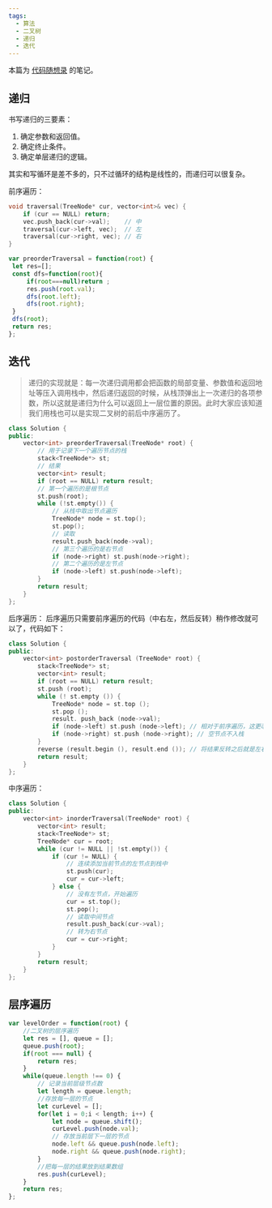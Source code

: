 ```yaml
---
tags:
  - 算法
  - 二叉树
  - 递归
  - 迭代
---
```


本篇为 [代码随想录](https://programmercarl.com/%E4%BA%8C%E5%8F%89%E6%A0%91%E7%9A%84%E9%80%92%E5%BD%92%E9%81%8D%E5%8E%86.html#%E6%80%9D%E8%B7%AF) 的笔记。

## 递归

书写递归的三要素：

1. 确定参数和返回值。
2. 确定终止条件。
3. 确定单层递归的逻辑。

其实和写循环是差不多的，只不过循环的结构是线性的，而递归可以很复杂。

前序遍历：

```c++
void traversal(TreeNode* cur, vector<int>& vec) {
	if (cur == NULL) return;
	vec.push_back(cur->val);    // 中
	traversal(cur->left, vec);  // 左
	traversal(cur->right, vec); // 右
}
```

```JavaScript
var preorderTraversal = function(root) {
 let res=[];
 const dfs=function(root){
     if(root===null)return ;
     res.push(root.val);
     dfs(root.left);
     dfs(root.right);
 }
 dfs(root);
 return res;
};
```

## 迭代

> 递归的实现就是：每一次递归调用都会把函数的局部变量、参数值和返回地址等压入调用栈中，然后递归返回的时候，从栈顶弹出上一次递归的各项参数，所以这就是递归为什么可以返回上一层位置的原因。此时大家应该知道我们用栈也可以是实现二叉树的前后中序遍历了。

```c++
class Solution {
public:
    vector<int> preorderTraversal(TreeNode* root) {
	    // 用于记录下一个遍历节点的栈
		stack<TreeNode*> st;
        // 结果
        vector<int> result;
        if (root == NULL) return result;
        // 第一个遍历的是根节点
        st.push(root);
        while (!st.empty()) {
            // 从栈中取出节点遍历
            TreeNode* node = st.top();
            st.pop();
            // 读取
            result.push_back(node->val);
            // 第三个遍历的是右节点
            if (node->right) st.push(node->right);
            // 第二个遍历的是左节点
            if (node->left) st.push(node->left);
        }
        return result;
    }
};
```

后序遍历：
后序遍历只需要前序遍历的代码（中右左，然后反转）稍作修改就可以了，代码如下：

```c++
class Solution {
public:
    vector<int> postorderTraversal (TreeNode* root) {
        stack<TreeNode*> st;
        vector<int> result;
        if (root == NULL) return result;
        st.push (root);
        while (! st.empty ()) {
            TreeNode* node = st.top ();
            st.pop ();
            result. push_back (node->val);
            if (node->left) st.push (node->left); // 相对于前序遍历，这更改一下入栈顺序 （空节点不入栈）
            if (node->right) st.push (node->right); // 空节点不入栈
        }
        reverse (result.begin (), result.end ()); // 将结果反转之后就是左右中的顺序了
        return result;
    }
};
```
中序遍历：

```c++
class Solution {
public:
    vector<int> inorderTraversal(TreeNode* root) {
        vector<int> result;
        stack<TreeNode*> st;
        TreeNode* cur = root;
        while (cur != NULL || !st.empty()) {
            if (cur != NULL) {
                // 连续添加当前节点的左节点到栈中
                st.push(cur);
                cur = cur->left;
            } else {
                // 没有左节点，开始遍历
                cur = st.top();
                st.pop();
                // 读取中间节点
                result.push_back(cur->val);
                // 转为右节点
                cur = cur->right;
            }
        }
        return result;
    }
};
```

## 层序遍历

```JavaScript
var levelOrder = function(root) {
    //二叉树的层序遍历
    let res = [], queue = [];
    queue.push(root);
    if(root === null) {
        return res;
    }
    while(queue.length !== 0) {
        // 记录当前层级节点数
        let length = queue.length;
        //存放每一层的节点
        let curLevel = [];
        for(let i = 0;i < length; i++) {
            let node = queue.shift();
            curLevel.push(node.val);
            // 存放当前层下一层的节点
            node.left && queue.push(node.left);
            node.right && queue.push(node.right);
        }
        //把每一层的结果放到结果数组
        res.push(curLevel);
    }
    return res;
};
```